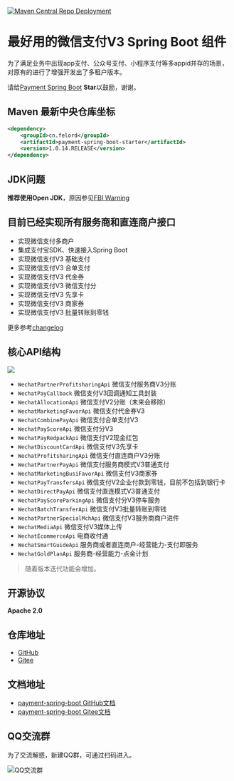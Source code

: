 [![Maven Central Repo Deployment](https://github.com/NotFound403/payment-spring-boot/actions/workflows/main.yml/badge.svg)](https://github.com/NotFound403/payment-spring-boot/actions/workflows/main.yml)

# 最好用的微信支付V3 Spring Boot 组件 

为了满足业务中出现app支付、公众号支付、小程序支付等多appid并存的场景，对原有的进行了增强开发出了多租户版本。

请给[Payment Spring Boot](https://github.com/NotFound403/payment-spring-boot) **Star**以鼓励，谢谢。


## Maven 最新中央仓库坐标

```xml
<dependency>
    <groupId>cn.felord</groupId>
    <artifactId>payment-spring-boot-starter</artifactId>
    <version>1.0.14.RELEASE</version>
</dependency>
```
## JDK问题

**推荐使用Open JDK**，原因参见[FBI Warning](https://github.com/NotFound403/payment-spring-boot/issues/5)

## 目前已经实现所有服务商和直连商户接口

- 实现微信支付多商户
- 集成支付宝SDK、快速接入Spring Boot
- 实现微信支付V3 基础支付
- 实现微信支付V3 合单支付
- 实现微信支付V3 代金券
- 实现微信支付V3 微信支付分
- 实现微信支付V3 先享卡
- 实现微信支付V3 商家券
- 实现微信支付V3 批量转账到零钱

更多参考[changelog](https://notfound403.github.io/payment-spring-boot/#/changelog)

## 核心API结构
![](https://asset.felord.cn/blog/20220613092244.png)

- `WechatPartnerProfitsharingApi`  微信支付服务商V3分账
- `WechatPayCallback`  微信支付V3回调通知工具封装
- `WechatAllocationApi` 微信支付V2分账（未来会移除）
- `WechatMarketingFavorApi` 微信支付代金券V3
- `WechatCombinePayApi` 微信支付合单支付V3
- `WechatPayScoreApi` 微信支付分V3
- `WechatPayRedpackApi` 微信支付V2现金红包
- `WechatDiscountCardApi` 微信支付V3先享卡
- `WechatProfitsharingApi` 微信支付直连商户V3分账
- `WechatPartnerPayApi` 微信支付服务商模式V3普通支付
- `WechatMarketingBusiFavorApi` 微信支付V3商家券
- `WechatPayTransfersApi` 微信支付V2企业付款到零钱，目前不包括到银行卡
- `WechatDirectPayApi` 微信支付直连模式V3普通支付
- `WechatPayScoreParkingApi` 微信支付分V3停车服务
- `WechatBatchTransferApi` 微信支付V3批量转账到零钱 
- `WechatPartnerSpecialMchApi` 微信支付V3服务商商户进件 
- `WechatMediaApi` 微信支付V3媒体上传 
- `WechatEcommerceApi` 电商收付通 
- `WechatSmartGuideApi` 服务商或者直连商户-经营能力-支付即服务 
- `WechatGoldPlanApi` 服务商-经营能力-点金计划

> 随着版本迭代功能会增加。

## 开源协议
**Apache 2.0**

## 仓库地址
- [GitHub](https://github.com/NotFound403/payment-spring-boot)
- [Gitee](https://gitee.com/felord/payment-spring-boot)

## 文档地址
- [payment-spring-boot GitHub文档](https://notfound403.github.io/payment-spring-boot)
- [payment-spring-boot Gitee文档](https://felord.gitee.io/payment-spring-boot)
 
## QQ交流群
为了交流解惑，新建QQ群，可通过扫码进入。

![QQ交流群](./docs/img/qqun.png)
